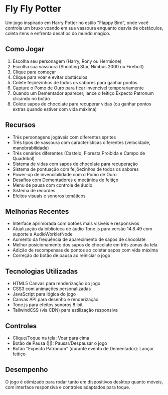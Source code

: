 # Fly Fly Potter

Um jogo inspirado em Harry Potter no estilo "Flappy Bird", onde você controla um bruxo voando em sua vassoura enquanto desvia de obstáculos, coleta itens e enfrenta desafios do mundo mágico.

## Como Jogar

1. Escolha seu personagem (Harry, Rony ou Hermione)
2. Escolha sua vassoura (Shooting Star, Nimbus 2000 ou Firebolt)
3. Clique para começar
4. Clique para voar e evitar obstáculos
5. Colete feijõezinhos de todos os sabores para ganhar pontos
6. Capture o Pomo de Ouro para ficar invencível temporariamente
7. Quando um Dementador aparecer, lance o feitiço Expecto Patronum clicando no botão
8. Colete sapos de chocolate para recuperar vidas (ou ganhar pontos extras quando estiver com vida máxima)

## Recursos

- Três personagens jogáveis com diferentes sprites
- Três tipos de vassoura com características diferentes (velocidade, manobrabilidade)
- Três cenários diferentes (Castelo, Floresta Proibida e Campo de Quadribol)
- Sistema de vidas com sapos de chocolate para recuperação
- Sistema de pontuação com feijõezinhos de todos os sabores
- Power-up de invencibilidade com o Pomo de Ouro
- Desafios com Dementadores e mecânica de feitiço
- Menu de pausa com controle de áudio
- Sistema de recordes
- Efeitos visuais e sonoros temáticos

## Melhorias Recentes

- Interface aprimorada com botões mais visíveis e responsivos
- Atualização da biblioteca de áudio Tone.js para versão 14.8.49 com suporte a AudioWorkletNode
- Aumento da frequência de aparecimento de sapos de chocolate
- Melhor posicionamento dos sapos de chocolate em três zonas da tela
- Adição de recompensas de pontos ao coletar sapos com vida máxima
- Correção do botão de pausa ao reiniciar o jogo

## Tecnologias Utilizadas

- HTML5 Canvas para renderização do jogo
- CSS3 com animações personalizadas
- JavaScript para lógica do jogo
- Canvas API para desenho e renderização
- Tone.js para efeitos sonoros 8-bit
- TailwindCSS (via CDN) para estilização responsiva

## Controles

- Clique/Toque na tela: Voar para cima
- Botão de Pausa (||): Pausar/Despausar o jogo
- Botão "Expecto Patronum" (durante evento de Dementador): Lançar feitiço

## Desempenho

O jogo é otimizado para rodar tanto em dispositivos desktop quanto móveis, com interface responsiva e controles adaptados para toque.